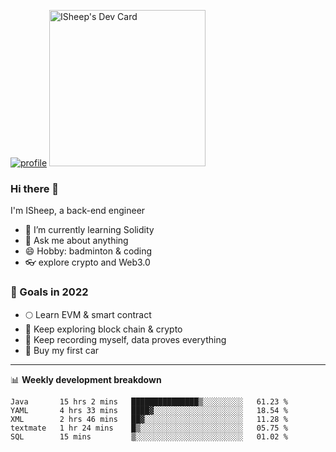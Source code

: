[![profile](http://img.codelin.xyz/hello-im-isheep.svg)](https://www.calligrapher.ai/)
<a href="https://app.daily.dev/linziyang1106"><img src="https://api.daily.dev/devcards/9f6efa252f3f40dabb05e415672e0c2a.png?r=8d6" width="250" alt="ISheep's Dev Card"/></a>
### Hi there 🐏

I'm ISheep, a back-end engineer

- 🔭 I’m currently learning Solidity
- 💬 Ask me about anything
- 😄 Hobby: badminton & coding
- 👓 explore crypto and Web3.0

### 🚀 Goals in 2022
+ 🌕 Learn EVM & smart contract
+ 🤔 Keep exploring block chain & crypto
+ 🐏 Keep recording myself, data proves everything
+ 🚗 Buy my first car

-------

📊 **Weekly development breakdown**
<!--START_SECTION:waka-->
```text
Java       15 hrs 2 mins   ███████████████▒░░░░░░░░░   61.23 % 
YAML       4 hrs 33 mins   ████▓░░░░░░░░░░░░░░░░░░░░   18.54 % 
XML        2 hrs 46 mins   ██▓░░░░░░░░░░░░░░░░░░░░░░   11.28 % 
textmate   1 hr 24 mins    █▒░░░░░░░░░░░░░░░░░░░░░░░   05.75 % 
SQL        15 mins         ▒░░░░░░░░░░░░░░░░░░░░░░░░   01.02 % 
```
<!--END_SECTION:waka-->
